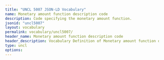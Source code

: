 ```yaml
---
title: "UNCL 5007 JSON-LD Vocabulary"
name: Monetary amount function description code
description: Code specifying the monetary amount function.
jsonid: "uncl5007"
layout: vocabulary
permalink: vocabulary/uncl5007/
header_name: Monetary amount function description code
header_description: Vocabulary Definition of Monetary amount function description code semantics in HTML format. JSON-LD format is available at [uncl5007.jsonld](https://edi3.org/vocabulary/uncl5007.jsonld)
type: uncl
options:
---
```

